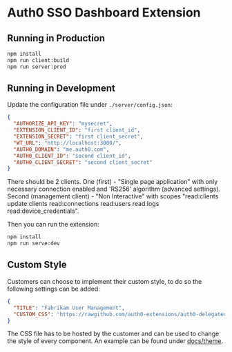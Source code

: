 # Auth0 SSO Dashboard Extension

## Running in Production

```bash
npm install
npm run client:build
npm run server:prod
```

## Running in Development

Update the configuration file under `./server/config.json`:

```json
{
  "AUTHORIZE_API_KEY": "mysecret",
  "EXTENSION_CLIENT_ID": "first client_id",
  "EXTENSION_SECRET": "first client_secret",
  "WT_URL": "http://localhost:3000/",
  "AUTH0_DOMAIN": "me.auth0.com",
  "AUTH0_CLIENT_ID": "second client_id",
  "AUTH0_CLIENT_SECRET": "second client_secret"
}
```

There should be 2 clients. One (first) - "Single page application" with only necessary connection enabled and 'RS256' algorithm (advanced settings). 
Second (management client) - "Non Interactive" with scopes "read:clients update:clients read:connections read:users read:logs read:device_credentials". 

Then you can run the extension:

```bash
npm install
npm run serve:dev
```

## Custom Style

Customers can choose to implement their custom style, to do so the following settings can be added:

```json
{
  "TITLE": "Fabrikam User Management",
  "CUSTOM_CSS": "https://rawgithub.com/auth0-extensions/auth0-delegated-administration-extension/master/docs/theme/style.css"
}
```

The CSS file has to be hosted by the customer and can be used to change the style of every component. An example can be found under [docs/theme](docs/theme).

